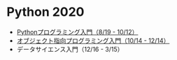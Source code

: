 # Python 2020

+ [Pythonプログラミング入門（8/19 - 10/12）](01_basic)
+ [オブジェクト指向プログラミング入門（10/14 - 12/14）](02_oop)
+ データサイエンス入門（12/16 - 3/15）

